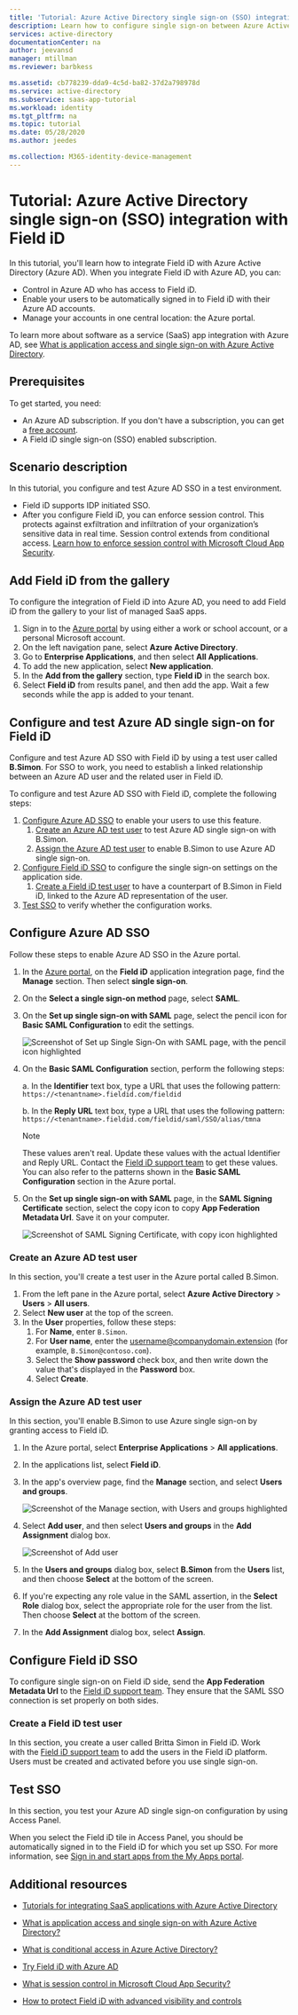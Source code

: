 ```yaml
---
title: 'Tutorial: Azure Active Directory single sign-on (SSO) integration with Field iD | Microsoft Docs'
description: Learn how to configure single sign-on between Azure Active Directory and Field iD.
services: active-directory
documentationCenter: na
author: jeevansd
manager: mtillman
ms.reviewer: barbkess

ms.assetid: cb778239-dda9-4c5d-ba82-37d2a798978d
ms.service: active-directory
ms.subservice: saas-app-tutorial
ms.workload: identity
ms.tgt_pltfrm: na
ms.topic: tutorial
ms.date: 05/28/2020
ms.author: jeedes

ms.collection: M365-identity-device-management
---
```


# Tutorial: Azure Active Directory single sign-on (SSO) integration with Field iD

In this tutorial, you'll learn how to integrate Field iD with Azure Active Directory (Azure AD). When you integrate Field iD with Azure AD, you can:

* Control in Azure AD who has access to Field iD.
* Enable your users to be automatically signed in to Field iD with their Azure AD accounts.
* Manage your accounts in one central location: the Azure portal.

To learn more about software as a service (SaaS) app integration with Azure AD, see [What is application access and single sign-on with Azure Active Directory](https://docs.microsoft.com/azure/active-directory/manage-apps/what-is-single-sign-on).

## Prerequisites

To get started, you need:

* An Azure AD subscription. If you don't have a subscription, you can get a [free account](https://azure.microsoft.com/free/).
* A Field iD single sign-on (SSO) enabled subscription.

## Scenario description

In this tutorial, you configure and test Azure AD SSO in a test environment.

* Field iD supports IDP initiated SSO.
* After you configure Field iD, you can enforce session control. This protects against exfiltration and infiltration of your organization’s sensitive data in real time. Session control extends from conditional access. [Learn how to enforce session control with Microsoft Cloud App Security](https://docs.microsoft.com/cloud-app-security/proxy-deployment-any-app).

## Add Field iD from the gallery

To configure the integration of Field iD into Azure AD, you need to add Field iD from the gallery to your list of managed SaaS apps.

1. Sign in to the [Azure portal](https://portal.azure.com) by using either a work or school account, or a personal Microsoft account.
1. On the left navigation pane, select **Azure Active Directory**.
1. Go to **Enterprise Applications**, and then select **All Applications**.
1. To add the new application, select **New application**.
1. In the **Add from the gallery** section, type **Field iD** in the search box.
1. Select **Field iD** from results panel, and then add the app. Wait a few seconds while the app is added to your tenant.

## Configure and test Azure AD single sign-on for Field iD

Configure and test Azure AD SSO with Field iD by using a test user called **B.Simon**. For SSO to work, you need to establish a linked relationship between an Azure AD user and the related user in Field iD.

To configure and test Azure AD SSO with Field iD, complete the following steps:

1. [Configure Azure AD SSO](#configure-azure-ad-sso) to enable your users to use this feature.
    1. [Create an Azure AD test user](#create-an-azure-ad-test-user) to test Azure AD single sign-on with B.Simon.
    1. [Assign the Azure AD test user](#assign-the-azure-ad-test-user) to enable B.Simon to use Azure AD single sign-on.
1. [Configure Field iD SSO](#configure-field-id-sso) to configure the single sign-on settings on the application side.
    1. [Create a Field iD test user](#create-field-id-test-user) to have a counterpart of B.Simon in Field iD, linked to the Azure AD representation of the user.
1. [Test SSO](#test-sso) to verify whether the configuration works.

## Configure Azure AD SSO

Follow these steps to enable Azure AD SSO in the Azure portal.

1. In the [Azure portal](https://portal.azure.com/), on the **Field iD** application integration page, find the **Manage** section. Then select **single sign-on**.
1. On the **Select a single sign-on method** page, select **SAML**.
1. On the **Set up single sign-on with SAML** page, select the pencil icon for **Basic SAML Configuration** to edit the settings.

   ![Screenshot of Set up Single Sign-On with SAML page, with the pencil icon highlighted](common/edit-urls.png)

1. On the **Basic SAML Configuration** section, perform the following steps:

   a. In the **Identifier** text box, type a URL that uses the following pattern:
    `https://<tenantname>.fieldid.com/fieldid`

   b. In the **Reply URL** text box, type a URL that uses the following pattern:
    `https://<tenantname>.fieldid.com/fieldid/saml/SSO/alias/tmna`

	> [!NOTE]
	> These values aren't real. Update these values with the actual Identifier and Reply URL. Contact the [Field iD support team](mailto:support@ecompliance.com) to get these values. You can also refer to the patterns shown in the **Basic SAML Configuration** section in the Azure portal.

1. On the **Set up single sign-on with SAML** page, in the **SAML Signing Certificate** section, select the copy icon to copy **App Federation Metadata Url**. Save it on your computer.

	![Screenshot of SAML Signing Certificate, with copy icon highlighted](common/copy-metadataurl.png)

### Create an Azure AD test user

In this section, you'll create a test user in the Azure portal called B.Simon.

1. From the left pane in the Azure portal, select **Azure Active Directory** > **Users** > **All users**.
1. Select **New user** at the top of the screen.
1. In the **User** properties, follow these steps:
   1. For **Name**, enter `B.Simon`.  
   1. For **User name**, enter the username@companydomain.extension (for example, `B.Simon@contoso.com`).
   1. Select the **Show password** check box, and then write down the value that's displayed in the **Password** box.
   1. Select **Create**.

### Assign the Azure AD test user

In this section, you'll enable B.Simon to use Azure single sign-on by granting access to Field iD.

1. In the Azure portal, select **Enterprise Applications** > **All applications**.
1. In the applications list, select **Field iD**.
1. In the app's overview page, find the **Manage** section, and select **Users and groups**.

   ![Screenshot of the Manage section, with Users and groups highlighted](common/users-groups-blade.png)

1. Select **Add user**, and then select **Users and groups** in the **Add Assignment** dialog box.

	![Screenshot of Add user](common/add-assign-user.png)

1. In the **Users and groups** dialog box, select **B.Simon** from the **Users** list, and then choose **Select** at the bottom of the screen.
1. If you're expecting any role value in the SAML assertion, in the **Select Role** dialog box, select the appropriate role for the user from the list. Then choose **Select** at the bottom of the screen.
1. In the **Add Assignment** dialog box, select **Assign**.

## Configure Field iD SSO

To configure single sign-on on Field iD side, send the **App Federation Metadata Url** to the [Field iD support team](mailto:support@ecompliance.com). They ensure that the SAML SSO connection is set properly on both sides.

### Create a Field iD test user

In this section, you create a user called Britta Simon in Field iD. Work with the [Field iD support team](mailto:support@ecompliance.com) to add the users in the Field iD platform. Users must be created and activated before you use single sign-on.

## Test SSO

In this section, you test your Azure AD single sign-on configuration by using Access Panel.

When you select the Field iD tile in Access Panel, you should be automatically signed in to the Field iD for which you set up SSO. For more information, see [Sign in and start apps from the My Apps portal](https://docs.microsoft.com/azure/active-directory/active-directory-saas-access-panel-introduction).

## Additional resources

- [Tutorials for integrating SaaS applications with Azure Active Directory](https://docs.microsoft.com/azure/active-directory/active-directory-saas-tutorial-list)

- [What is application access and single sign-on with Azure Active Directory? ](https://docs.microsoft.com/azure/active-directory/manage-apps/what-is-single-sign-on)

- [What is conditional access in Azure Active Directory?](https://docs.microsoft.com/azure/active-directory/conditional-access/overview)

- [Try Field iD with Azure AD](https://aad.portal.azure.com/)

- [What is session control in Microsoft Cloud App Security?](https://docs.microsoft.com/cloud-app-security/proxy-intro-aad)

- [How to protect Field iD with advanced visibility and controls](https://docs.microsoft.com/cloud-app-security/proxy-intro-aad)

